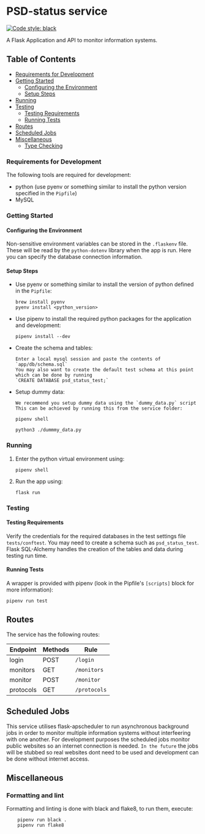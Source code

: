 # PSD-status service

[![Code style: black](https://img.shields.io/badge/code%20style-black-000000.svg)](https://github.com/psf/black)

A Flask Application and API to monitor information systems.

## Table of Contents

<!-- toc -->
- [Requirements for Development](#requirements-for-development-1)
- [Getting Started](#getting-started-1)
  - [Configuring the Environment](#configuring-the-environment-1)
  - [Setup Steps](#setup-steps-1)
- [Running](#running-1)
- [Testing](#testing-1)
  - [Testing Requirements](#testing-requirements)
  - [Running Tests](#running-tests)
- [Routes](#routes)
- [Scheduled Jobs](#scheduled-jobs)
- [Miscellaneous](#miscellaneous)
  - [Type Checking](#type-checking)

<!-- tocstop -->

### Requirements for Development

The following tools are required for development:

- python (use pyenv or something similar to install the python version specified in the `Pipfile`)
- MySQL

### Getting Started

#### Configuring the Environment

Non-sensitive environment variables can be stored in the `.flaskenv` file. These will be read
by the `python-dotenv` library when the app is run. Here you can specify the database connection information.

#### Setup Steps

- Use pyenv or something similar to install the version of python
  defined in the `Pipfile`:

      brew install pyenv
      pyenv install <python_version>

- Use pipenv to install the required python packages for the application and development:

      pipenv install --dev

- Create the schema and tables:

      Enter a local mysql session and paste the contents of `app/db/schema.sql`
      You may also want to create the default test schema at this point which can be done by running
      `CREATE DATABASE psd_status_test;`

- Setup dummy data:

      We recommend you setup dummy data using the `dummy_data.py` script
      This can be achieved by running this from the service folder:

      pipenv shell
      
      python3 ./dummmy_data.py


### Running

1. Enter the python virtual environment using:

       pipenv shell

1. Run the app using:

       flask run

### Testing

#### Testing Requirements

Verify the credentials for the required databases in the test settings file `tests/conftest`.
You may need to create a schema such as `psd_status_test`.
Flask SQL-Alchemy handles the creation of the tables and data during testing run time.

#### Running Tests

A wrapper is provided with pipenv (look in the Pipfile's `[scripts]` block for more information):

    pipenv run test

## Routes

The service has the following routes:

|     Endpoint                         |     Methods     |     Rule                                        |
| ------------------------------------ | --------------- | ----------------------------------------------- |
| login                                | POST            | `/login`                                        |
| monitors                             | GET             | `/monitors`                                     |
| monitor                              | POST            | `/monitor`                                      |
| protocols                            | GET             | `/protocols`                                    |

## Scheduled Jobs

This service utilises flask-apscheduler to run asynchronous background jobs in order to monitor multiple
information systems without interfeering with one another.
For development purposes the scheduled jobs monitor public websites so an internet connection is needed.
`In the future` the jobs will be stubbed so real websites dont need to be used and development can be done
without internet access.

## Miscellaneous

### Formatting and lint

Formatting and linting is done with black and flake8, to run them, execute:

        pipenv run black .
        pipenv run flake8
